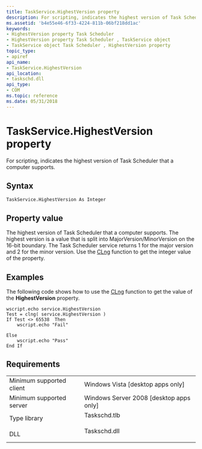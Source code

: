 ```yaml
---
title: TaskService.HighestVersion property
description: For scripting, indicates the highest version of Task Scheduler that a computer supports.
ms.assetid: 'b4e55e46-6f33-4224-811b-06bf218dd1ac'
keywords:
- HighestVersion property Task Scheduler
- HighestVersion property Task Scheduler , TaskService object
- TaskService object Task Scheduler , HighestVersion property
topic_type:
- apiref
api_name:
- TaskService.HighestVersion
api_location:
- taskschd.dll
api_type:
- COM
ms.topic: reference
ms.date: 05/31/2018
---
```


# TaskService.HighestVersion property

For scripting, indicates the highest version of Task Scheduler that a computer supports.

## Syntax


```VB
TaskService.HighestVersion As Integer
```



## Property value

The highest version of Task Scheduler that a computer supports. The highest version is a value that is split into MajorVersion/MinorVersion on the 16-bit boundary. The Task Scheduler service returns 1 for the major version and 2 for the minor version. Use the [CLng](https://msdn.microsoft.com/library/ck4c5842.aspx) function to get the integer value of the property.

## Examples

The following code shows how to use the [CLng](https://msdn.microsoft.com/library/ck4c5842.aspx) function to get the value of the **HighestVersion** property.


```VB
wscript.echo service.HighestVersion
Test = clng( service.HighestVersion )
If Test <> 65538  Then
    wscript.echo "Fail"

Else
    wscript.echo "Pass"
End If
```



## Requirements



|                                     |                                                                                         |
|-------------------------------------|-----------------------------------------------------------------------------------------|
| Minimum supported client<br/> | Windows Vista \[desktop apps only\]<br/>                                          |
| Minimum supported server<br/> | Windows Server 2008 \[desktop apps only\]<br/>                                    |
| Type library<br/>             | <dl> <dt>Taskschd.tlb</dt> </dl> |
| DLL<br/>                      | <dl> <dt>Taskschd.dll</dt> </dl> |



 

 





